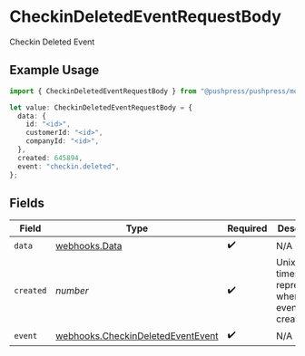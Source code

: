 # CheckinDeletedEventRequestBody

Checkin Deleted Event

## Example Usage

```typescript
import { CheckinDeletedEventRequestBody } from "@pushpress/pushpress/models/webhooks";

let value: CheckinDeletedEventRequestBody = {
  data: {
    id: "<id>",
    customerId: "<id>",
    companyId: "<id>",
  },
  created: 645894,
  event: "checkin.deleted",
};
```

## Fields

| Field                                                                                  | Type                                                                                   | Required                                                                               | Description                                                                            |
| -------------------------------------------------------------------------------------- | -------------------------------------------------------------------------------------- | -------------------------------------------------------------------------------------- | -------------------------------------------------------------------------------------- |
| `data`                                                                                 | [webhooks.Data](../../models/webhooks/data.md)                                         | :heavy_check_mark:                                                                     | N/A                                                                                    |
| `created`                                                                              | *number*                                                                               | :heavy_check_mark:                                                                     | Unix timestamp representing when the event was created                                 |
| `event`                                                                                | [webhooks.CheckinDeletedEventEvent](../../models/webhooks/checkindeletedeventevent.md) | :heavy_check_mark:                                                                     | N/A                                                                                    |